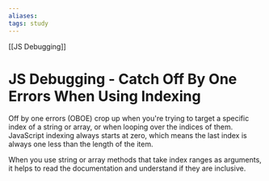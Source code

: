 ```yaml
---
aliases:
tags: study
---
```

[[JS Debugging]]
# JS Debugging - Catch Off By One Errors When Using Indexing
Off by one errors (OBOE) crop up when you're trying to target a specific index of a string or array, or when looping over the indices of them.
JavaScript indexing always starts at zero, which means the last index is always one less than the length of the item.

When you use string or array methods that take index ranges as arguments, it helps to read the documentation and understand if they are inclusive.